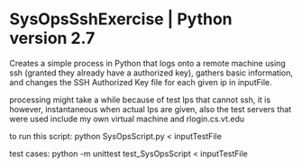 # SysOpsSshExercise | Python version 2.7
Creates a simple process in Python that logs onto a remote machine using ssh (granted they already have a authorized key), 
gathers basic information, and changes the SSH Authorized Key file for each given ip in inputFile.

processing might take a while because of test Ips that cannot ssh,
it is however, instantaneous when actual Ips are given,
also the test servers that were used include my own virtual machine and rlogin.cs.vt.edu

to run this script: python SysOpsScript.py < inputTestFile

test cases: python -m unittest test_SysOpsScript < inputTestFile
